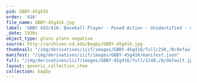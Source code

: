 ```yaml
---
pid: GBBY-45g416
order: '416'
file_name: GBBY-45g416.jpg
label: 'GBBY 45G/416: Baseball Player - Posed Action - Unidentified - c1930s'
_date: 1930s
object_type: glass plate negative
source: http://archives.nd.edu/Bagby/GBBY-45g416.jpg
thumbnail: "/img/derivatives/iiif/images/GBBY-45g416/full/250,/0/default.jpg"
manifest: "/img/derivatives/iiif/images/GBBY-45g416/manifest.json"
full: "/img/derivatives/iiif/images/GBBY-45g416/full/1140,/0/default.jpg"
layout: generic_collection_item
collection: bagby
---
```

